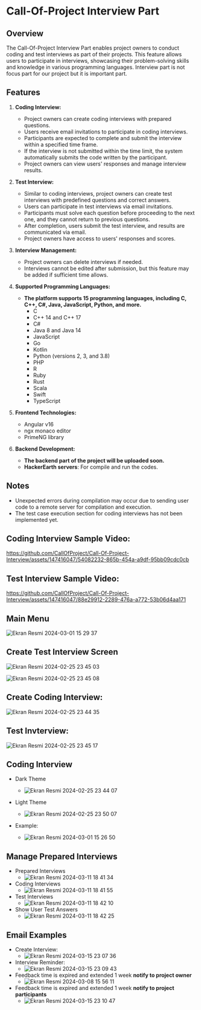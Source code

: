 # Call-Of-Project Interview Part

## Overview

The Call-Of-Project Interview Part enables project owners to conduct coding and test interviews as part of their projects. This feature allows users to participate in interviews, showcasing their problem-solving skills and knowledge in various programming languages. Interview part is not focus part for our project but it is important part.

## Features

1. **Coding Interview:**
   - Project owners can create coding interviews with prepared questions.
   - Users receive email invitations to participate in coding interviews.
   - Participants are expected to complete and submit the interview within a specified time frame.
   - If the interview is not submitted within the time limit, the system automatically submits the code written by the participant.
   - Project owners can view users' responses and manage interview results.

2. **Test Interview:**
   - Similar to coding interviews, project owners can create test interviews with predefined questions and correct answers.
   - Users can participate in test interviews via email invitations.
   - Participants must solve each question before proceeding to the next one, and they cannot return to previous questions.
   - After completion, users submit the test interview, and results are communicated via email.
   - Project owners have access to users' responses and scores.

3. **Interview Management:**
   - Project owners can delete interviews if needed.
   - Interviews cannot be edited after submission, but this feature may be added if sufficient time allows.

4. **Supported Programming Languages:**
   - **The platform supports 15 programming languages, including C, C++, C#, Java, JavaScript, Python, and more.**
     - C
     - C++ 14 and C++ 17
     - C#
     - Java 8 and Java 14
     - JavaScript
     - Go
     - Kotlin
     - Python (versions 2, 3, and 3.8)
     - PHP
     - R
     - Ruby
     - Rust
     - Scala
     - Swift
     - TypeScript

5. **Frontend Technologies:**
   - Angular v16
   - ngx monaco editor
   - PrimeNG library

6. **Backend Development:**
   - **The backend part of the project will be uploaded soon.**
   - **HackerEarth servers**: For compile and run the codes.

## Notes

- Unexpected errors during compilation may occur due to sending user code to a remote server for compilation and execution.
- The test case execution section for coding interviews has not been implemented yet.

## Coding Interview Sample Video:
https://github.com/CallOfProject/Call-Of-Project-Interview/assets/147416047/54082232-865b-454a-a9df-95bb09cdc0cb

## Test Interview Sample Video:
https://github.com/CallOfProject/Call-Of-Project-Interview/assets/147416047/88e29912-2289-476a-a772-53b06d4aa171


## Main Menu
![Ekran Resmi 2024-03-01 15 29 37](https://github.com/CallOfProject/Call-Of-Project-Interview/assets/62218588/8e41c77c-0d0b-4aec-9c8c-7ce307aa09ea)


## Create Test Interview Screen
![Ekran Resmi 2024-02-25 23 45 03](https://github.com/CallOfProject/Call-Of-Project-Interview/assets/62218588/4c2b89d6-0431-4253-94b0-115a38b05bac)

![Ekran Resmi 2024-02-25 23 45 08](https://github.com/CallOfProject/Call-Of-Project-Interview/assets/62218588/475e128c-2a85-4f5c-b1a2-acf0b5c63057)

## Create Coding Interview:
![Ekran Resmi 2024-02-25 23 44 35](https://github.com/CallOfProject/Call-Of-Project-Interview/assets/62218588/5a1b7199-eac6-472c-83af-798456a4e688)

## Test Invterview:
![Ekran Resmi 2024-02-25 23 45 17](https://github.com/CallOfProject/Call-Of-Project-Interview/assets/62218588/7aab5fde-0cec-487b-8b91-f967ab0703a5)


## Coding Interview
- Dark Theme
  - ![Ekran Resmi 2024-02-25 23 44 07](https://github.com/CallOfProject/Call-Of-Project-Interview/assets/62218588/f710e725-156b-4a44-a8c2-0c5b86fdc402)
- Light Theme
  - ![Ekran Resmi 2024-02-25 23 50 07](https://github.com/CallOfProject/Call-Of-Project-Interview/assets/62218588/76411960-614d-43f0-9e34-2c1f4630d333)

- Example:
  - ![Ekran Resmi 2024-03-01 15 26 50](https://github.com/CallOfProject/Call-Of-Project-Interview/assets/62218588/e808e398-ce15-4008-97b0-644fad76002d)


 ## Manage Prepared Interviews
   - Prepared Interviews
     - ![Ekran Resmi 2024-03-11 18 41 34](https://github.com/CallOfProject/Call-Of-Project-Interview/assets/62218588/66b26ddb-44c9-4523-9be7-b5ccc51917d3)
   - Coding Interviews
     - ![Ekran Resmi 2024-03-11 18 41 55](https://github.com/CallOfProject/Call-Of-Project-Interview/assets/62218588/23c593fa-afdc-4320-9b44-c9b3bb4bc47e)
   - Test Interviews
     -  ![Ekran Resmi 2024-03-11 18 42 10](https://github.com/CallOfProject/Call-Of-Project-Interview/assets/62218588/94c21726-9e77-4d44-b41b-cf3974a46516)
   - Show User Test Answers
     - ![Ekran Resmi 2024-03-11 18 42 25](https://github.com/CallOfProject/Call-Of-Project-Interview/assets/62218588/0083745a-d3db-4f99-ac8d-49f8cb92f4bf)
    
## Email Examples
   - Create Interview:
     - ![Ekran Resmi 2024-03-15 23 07 36](https://github.com/CallOfProject/Call-Of-Project-Interview/assets/147416047/f5178226-b83b-4b2f-9e79-fb9ca29efaa5)
   - Interview Reminder:
     - ![Ekran Resmi 2024-03-15 23 09 43](https://github.com/CallOfProject/Call-Of-Project-Interview/assets/147416047/8a6cfc80-135b-4ab8-b781-0994e718983f)
   - Feedback time is expired and extended 1 week **notify to project owner**
     - ![Ekran Resmi 2024-03-08 15 56 11](https://github.com/CallOfProject/Call-Of-Project-Interview/assets/147416047/43e0ffb1-e986-430e-aad0-7eea288b0853)
   - Feedback time is expired and extended 1 week **notify to project participants**
     - ![Ekran Resmi 2024-03-15 23 10 47](https://github.com/CallOfProject/Call-Of-Project-Interview/assets/147416047/3ffaf90d-7d7d-424e-9d83-90f885bbd5b4)




